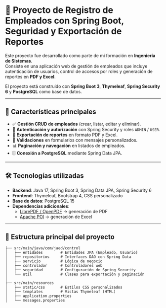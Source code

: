 # 📌 Proyecto de Registro de Empleados con Spring Boot, Seguridad y Exportación de Reportes

Este proyecto fue desarrollado como parte de mi formación en **Ingeniería de Sistemas**.  
Consiste en una aplicación web de gestión de empleados que incluye autenticación de usuarios, control de accesos por roles y generación de reportes en **PDF y Excel**.  

El proyecto está construido con **Spring Boot 3**, **Thymeleaf**, **Spring Security 6** y **PostgreSQL** como base de datos.

---

## 🚀 Características principales

- ✅ **Gestión CRUD de empleados** (crear, listar, editar y eliminar).  
- 🔐 **Autenticación y autorización** con Spring Security y roles `ADMIN` / `USER`.  
- 📄 **Exportación de reportes** en formato PDF y Excel.  
- 📑 **Validaciones** en formularios con mensajes personalizados.  
- 📊 **Paginación y navegación** en listados de empleados.  
- 🗄️ **Conexión a PostgreSQL** mediante Spring Data JPA.  

---

## 🛠️ Tecnologías utilizadas

- **Backend**: Java 17, Spring Boot 3, Spring Data JPA, Spring Security 6  
- **Frontend**: Thymeleaf, Bootstrap 4, CSS personalizado  
- **Base de datos**: PostgreSQL 15  
- **Dependencias adicionales**:
  - [LibrePDF / OpenPDF](https://github.com/LibrePDF/OpenPDF) → generación de PDF  
  - [Apache POI](https://poi.apache.org/) → generación de Excel  

---

## 📂 Estructura principal del proyecto

```plaintext
├── src/main/java/com/jaed/control
│   ├── entidades        # Entidades JPA (Empleado, Usuario)
│   ├── repositorios     # Interfaces DAO con Spring Data
│   ├── servicio         # Lógica de negocio
│   ├── controlador      # Controladores web
│   ├── seguridad        # Configuración de Spring Security
│   └── util             # Clases para exportación y paginación
│
├── src/main/resources
│   ├── static/css       # Estilos CSS personalizados
│   ├── templates        # Vistas Thymeleaf (HTML)
│   ├── application.properties
│   └── messages.properties

